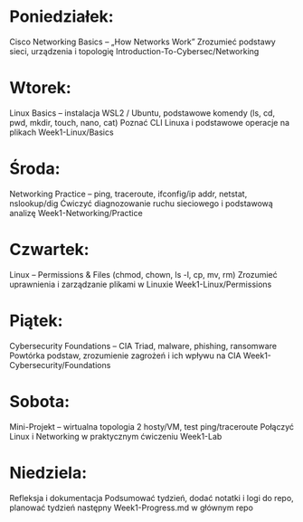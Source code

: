 # Poniedziałek:
Cisco Networking Basics – „How Networks Work”	Zrozumieć podstawy sieci, urządzenia i topologię	Introduction-To-Cybersec/Networking
# Wtorek:
Linux Basics – instalacja WSL2 / Ubuntu, podstawowe komendy (ls, cd, pwd, mkdir, touch, nano, cat)	Poznać CLI Linuxa i podstawowe operacje na plikach	Week1-Linux/Basics
# Środa:
Networking Practice – ping, traceroute, ifconfig/ip addr, netstat, nslookup/dig	Ćwiczyć diagnozowanie ruchu sieciowego i podstawową analizę	Week1-Networking/Practice
# Czwartek:
Linux – Permissions & Files (chmod, chown, ls -l, cp, mv, rm)	Zrozumieć uprawnienia i zarządzanie plikami w Linuxie	Week1-Linux/Permissions
# Piątek:
Cybersecurity Foundations – CIA Triad, malware, phishing, ransomware	Powtórka podstaw, zrozumienie zagrożeń i ich wpływu na CIA	Week1-Cybersecurity/Foundations
# Sobota:
Mini-Projekt – wirtualna topologia 2 hosty/VM, test ping/traceroute	Połączyć Linux i Networking w praktycznym ćwiczeniu	Week1-Lab
# Niedziela:
Refleksja i dokumentacja	Podsumować tydzień, dodać notatki i logi do repo, planować tydzień następny	Week1-Progress.md w głównym repo
